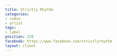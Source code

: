 ```yaml
---
title: Strictly Rhythm
categories:
- radio
- artist
tags:
- label
position: 228
facebook: https://www.facebook.com/strictlyrhythm
layout: client
---
```


